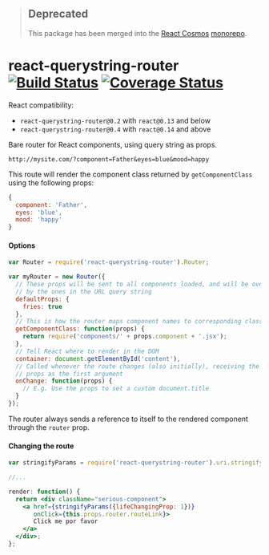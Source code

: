 > ## Deprecated
> This package has been merged into the [React Cosmos](https://github.com/react-cosmos/react-cosmos) [monorepo](https://github.com/react-cosmos/react-cosmos/tree/master/packages).

# react-querystring-router [![Build Status](https://travis-ci.org/skidding/react-querystring-router.svg?branch=master)](https://travis-ci.org/skidding/react-querystring-router) [![Coverage Status](https://coveralls.io/repos/skidding/react-querystring-router/badge.svg?branch=master)](https://coveralls.io/r/skidding/react-querystring-router?branch=master)

React compatibility:
- `react-querystring-router@0.2` with `react@0.13` and below
- `react-querystring-router@0.4` with `react@0.14` and above

Bare router for React components, using query string as props.

```
http://mysite.com/?component=Father&eyes=blue&mood=happy
```

This route will render the component class returned by `getComponentClass`
using the following props:

```js
{
  component: 'Father',
  eyes: 'blue',
  mood: 'happy'
}
```

#### Options

```js
var Router = require('react-querystring-router').Router;

var myRouter = new Router({
  // These props will be sent to all components loaded, and will be overridden
  // by the ones in the URL query string
  defaultProps: {
    fries: true
  },
  // This is how the router maps component names to corresponding classes
  getComponentClass: function(props) {
    return require('components/' + props.component + '.jsx');
  },
  // Tell React where to render in the DOM
  container: document.getElementById('content'),
  // Called whenever the route changes (also initially), receiving the parsed
  // props as the first argument
  onChange: function(props) {
    // E.g. Use the props to set a custom document.title
  }
});
```

The router always sends a reference to itself to the rendered component through
the `router` prop.

#### Changing the route

```jsx
var stringifyParams = require('react-querystring-router').uri.stringifyParams;

//...

render: function() {
  return <div className="serious-component">
    <a href={stringifyParams({lifeChangingProp: 1})}
       onClick={this.props.router.routeLink}>
       Click me por favor
    </a>
  </div>;
};
```
